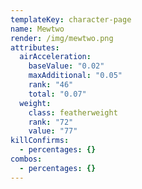 ```yaml
---
templateKey: character-page
name: Mewtwo
render: /img/mewtwo.png
attributes:
  airAcceleration:
    baseValue: "0.02"
    maxAdditional: "0.05"
    rank: "46"
    total: "0.07"
  weight:
    class: featherweight
    rank: "72"
    value: "77"
killConfirms:
  - percentages: {}
combos:
  - percentages: {}
---
```

